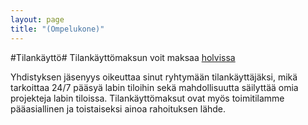 ```yaml
---
layout: page
title: "(Ompelukone)"
---
```

#Tilankäyttö#
Tilankäyttömaksun voit maksaa <a href="https://holvi.com/shop/hacklabmikkeli/">holvissa</a>

Yhdistyksen jäsenyys oikeuttaa sinut ryhtymään tilankäyttäjäksi, mikä tarkoittaa 24/7 pääsyä labin tiloihin sekä mahdollisuutta säilyttää omia projekteja labin tiloissa. Tilankäyttömaksut ovat myös toimitilamme pääasiallinen ja toistaiseksi ainoa rahoituksen lähde.
